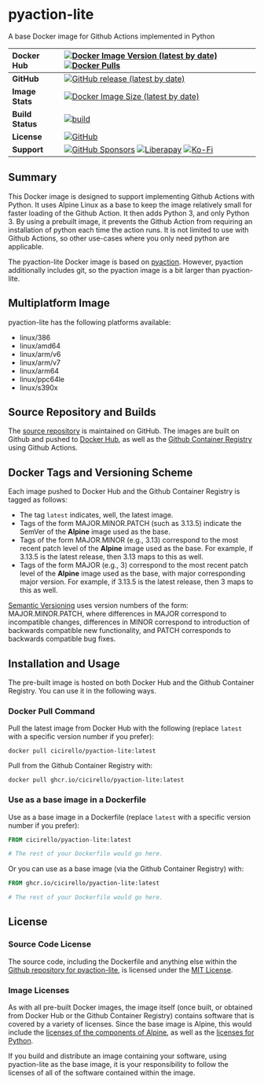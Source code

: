 # pyaction-lite
A base Docker image for Github Actions implemented in Python

| __Docker Hub__ | [![Docker Image Version (latest by date)](https://img.shields.io/docker/v/cicirello/pyaction-lite?label=Docker%20Hub&logo=docker)](https://hub.docker.com/r/cicirello/pyaction-lite) [![Docker Pulls](https://img.shields.io/docker/pulls/cicirello/pyaction-lite?logo=docker)](https://hub.docker.com/r/cicirello/pyaction-lite) |
| :--- | :--- |
| __GitHub__ | [![GitHub release (latest by date)](https://img.shields.io/github/v/release/cicirello/pyaction-lite?logo=github)](https://github.com/cicirello/pyaction-lite/releases) |
| __Image Stats__ | [![Docker Image Size (latest by date)](https://img.shields.io/docker/image-size/cicirello/pyaction-lite?logo=docker)](https://hub.docker.com/r/cicirello/pyaction-lite) |
| __Build Status__ | [![build](https://github.com/cicirello/pyaction-lite/workflows/build/badge.svg)](https://github.com/cicirello/pyaction-lite/actions/workflows/docker-image.yml) |
| __License__ | [![GitHub](https://img.shields.io/github/license/cicirello/pyaction-lite)](https://github.com/cicirello/pyaction-lite/blob/master/LICENSE) |
| __Support__ | [![GitHub Sponsors](https://img.shields.io/badge/sponsor-30363D?logo=GitHub-Sponsors&logoColor=#EA4AAA)](https://github.com/sponsors/cicirello) [![Liberapay](https://img.shields.io/badge/Liberapay-F6C915?logo=liberapay&logoColor=black)](https://liberapay.com/cicirello) [![Ko-Fi](https://img.shields.io/badge/Ko--fi-F16061?logo=ko-fi&logoColor=white)](https://ko-fi.com/cicirello) |

## Summary

This Docker image is designed to support implementing Github Actions 
with Python. It uses Alpine Linux as a base to keep the image relatively
small for faster loading of the Github Action. It then adds Python 3, and only
Python 3. By using a prebuilt image, it prevents the Github Action
from requiring an installation of python each time the action runs. It
is not limited to use with Github Actions, so other use-cases where you
only need python are applicable.  

The pyaction-lite Docker image is based on
[pyaction](https://github.com/cicirello/pyaction).  However, pyaction
additionally includes git, so the pyaction image is a bit larger than pyaction-lite.

## Multiplatform Image

pyaction-lite has the following platforms available:
* linux/386
* linux/amd64
* linux/arm/v6
* linux/arm/v7
* linux/arm64
* linux/ppc64le
* linux/s390x 

## Source Repository and Builds

The [source repository](https://github.com/cicirello/pyaction-lite) is maintained on GitHub.  The images are built on Github and pushed to [Docker Hub](https://hub.docker.com/r/cicirello/pyaction-lite), as well as the [Github Container Registry](https://github.com/cicirello?ecosystem=container&tab=packages) using Github Actions.

## Docker Tags and Versioning Scheme

Each image pushed to Docker Hub and the Github Container Registry is tagged as follows:
* The tag `latest` indicates, well, the latest image.
* Tags of the form MAJOR.MINOR.PATCH (such as 3.13.5) indicate the SemVer of 
  the __Alpine__ image used as the base.
* Tags of the form MAJOR.MINOR (e.g., 3.13) correspond to the most recent patch level of
  the __Alpine__ image used as the base. For example, if 3.13.5 is the latest
  release, then 3.13 maps to this as well.
* Tags of the form MAJOR (e.g., 3) correspond to the most recent patch level of
  the __Alpine__ image used as the base, with major corresponding major version. 
  For example, if 3.13.5 is the latest release, then 3 maps to this as well.

[Semantic Versioning](https://semver.org/) uses version numbers 
of the form: MAJOR.MINOR.PATCH, where differences in 
MAJOR correspond to incompatible changes, differences in MINOR 
correspond to introduction of backwards compatible new functionality, 
and PATCH corresponds to backwards compatible bug fixes.


## Installation and Usage

The pre-built image is hosted on both Docker Hub and the Github Container Registry. You can use it in the following ways.

### Docker Pull Command

Pull the latest image from Docker Hub with the following (replace `latest` with 
a specific version number if you prefer):

```
docker pull cicirello/pyaction-lite:latest
```

Pull from the Github Container Registry with:

```
docker pull ghcr.io/cicirello/pyaction-lite:latest
```


### Use as a base image in a Dockerfile

Use as a base image in a Dockerfile (replace `latest` with 
a specific version number if you prefer):

```Dockerfile
FROM cicirello/pyaction-lite:latest

# The rest of your Dockerfile would go here.
```

Or you can use as a base image (via the Github Container Registry) with:

```Dockerfile
FROM ghcr.io/cicirello/pyaction-lite:latest

# The rest of your Dockerfile would go here.
```


## License
### Source Code License
The source code, including the Dockerfile and anything
else within the [Github repository for pyaction-lite](https://github.com/cicirello/pyaction-lite), is licensed under the
[MIT License](https://github.com/cicirello/pyaction-lite/blob/master/LICENSE).

### Image Licenses
As with all pre-built Docker images, the image itself (once built, or obtained from
Docker Hub or the Github Container Registry) contains software that is covered by a
variety of licenses. Since the base image is Alpine, this would include
the [licenses of the components of Alpine](https://pkgs.alpinelinux.org/),
as well as the [licenses for Python](https://docs.python.org/3/license.html).  

If you build and distribute an image containing your software, 
using pyaction-lite as the base image, it
is your responsibility to follow the licenses of all of the
software contained within the image.  

